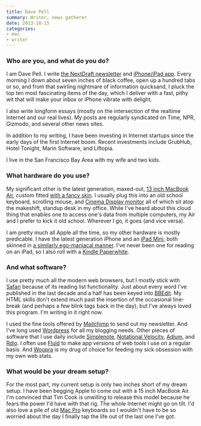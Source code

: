 ```yaml
---
title: Dave Pell
summary: Writer, news gatherer
date: 2013-10-15
categories:
- mac
- writer
---
```


### Who are you, and what do you do?

I am Dave Pell. I write [the NextDraft newsletter](http://www.nextdraft.com "Dave's website.") and [iPhone/iPad app][nextdraft-ios]. Every morning I down about seven inches of black coffee, open up a hundred tabs or so, and from that swirling nightmare of information quicksand, I pluck the top ten most fascinating items of the day, which I deliver with a fast, pithy wit that will make your inbox or iPhone vibrate with delight.

I also write longform essays (mostly on the intersection of the realtime Internet and our real lives). My posts are regularly syndicated on Time, NPR, Gizmodo, and several other news sites.

In addition to my writing, I have been investing in Internet startups since the early days of the first Internet boom. Recent investments include GrubHub, Hotel Tonight, Marin Software, and Liftopia.

I live in the San Francisco Bay Area with my wife and two kids.

### What hardware do you use?

My significant other is the latest generation, maxed-out, [13 inch MacBook Air][macbook-air], custom fitted [with a fancy skin](https://twitter.com/davepell/status/349645724562100225/photo/1 "A photo of Dave's laptop skin."). I usually plug this into an old school keyboard, scrolling mouse, and [Cinema Display monitor][cinema-display] all of which sit atop the makeshift, standup desk in my office. While I've heard about this cloud thing that enables one to access one's data from multiple computers, my Air and I prefer to kick it old school. Wherever I go, it goes (and vice versa).

I am pretty much all Apple all the time, so my other hardware is mostly predicable. I have the latest generation iPhone and an [iPad Mini][ipad-mini], both skinned in [a similarly ego-maniacal manner](https://twitter.com/davepell/status/266212885225680896/photo/1 "A photo of Dave's iPad skin."). I've never been one for reading on an iPad, so I also roll with a [Kindle Paperwhite][kindle-paperwhite].

### And what software?

I use pretty much all the modern web browsers, but I mostly stick with [Safari][] because of its reading list functionality. Just about every word I've published in the last decade and a half has been keyed into [BBEdit][]. My HTML skills don't extend much past the insertion of the occasional line-break (and perhaps a few blink tags back in the day), but I've always loved this program. I'm writing in it right now.

I used the fine tools offered by [Mailchimp][] to send out my newsletter. And I've long used [Wordpress][] for all my blogging needs. Other pieces of software that I use daily include [Simplenote][simplenote], [Notational Velocity][notational-velocity], [Adium][], and [Rdio][]. I often use [Fluid][] to make app versions of web tools I use on a regular basis. And [Woopra][] is my drug of choice for feeding my sick obsession with my own web stats.

### What would be your dream setup?

For the most part, my current setup is only two inches short of my dream setup. I have been begging Apple to come out with a 15 inch MacBook Air. I'm convinced that Tim Cook is unwilling to release this model because he fears the power I'd have with that rig. The whole Internet might go on tilt. I'd also love a pile of old [Mac Pro][mac-pro] keyboards so I wouldn't have to be so worried about the day I finally tap the life out of the last one I've got.

[adium]: https://en.wikipedia.org/wiki/Adium "A multi-protocol chat application for the Mac."
[bbedit]: http://www.barebones.com/products/bbedit/ "A text editor for the Mac."
[cinema-display]: https://en.wikipedia.org/wiki/Apple_Cinema_Display "An LCD display."
[fluid]: https://fluidapp.com/ "A WebKit-based application for creating Site Specific Browsers."
[ipad-mini]: https://www.apple.com/ipad-mini/ "A 7.9 inch tablet device."
[kindle-paperwhite]: https://www.amazon.com/Kindle-Paperwhite-Touch-light/dp/B007OZNZG0 "An e-book reader with a book-like screen."
[mac-pro]: https://www.apple.com/mac-pro/ "The Intel-based Mac tower computer."
[macbook-air]: https://www.apple.com/macbook-air/ "A very thin laptop."
[mailchimp]: https://mailchimp.com/ "A templated mailing list system."
[nextdraft-ios]: https://itunes.apple.com/us/app/nextdraft-days-most-fascinating/id549358690 "An app for the NextDraft news site."
[notational-velocity]: http://notational.net/ "A clever note-taking app for the Mac."
[rdio]: http://www.rdio.com/home/en-us/ "A music streaming service."
[safari]: https://www.apple.com/safari/ "A fast web browser."
[simplenote]: https://simplenote.com/ "A note-taking/syncing service."
[woopra]: https://www.woopra.com/ "A web analytics service."
[wordpress]: https://wordpress.com/ "Weblog publishing software."
